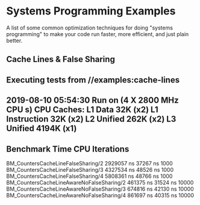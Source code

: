 # Systems Programming Examples

A list of some common optimization techniques for doing "systems programming" to
make your code run faster, more efficient, and just plain better.


## Cache Lines & False Sharing


Executing tests from //examples:cache-lines
-----------------------------------------------------------------------------
2019-08-10 05:54:30
Run on (4 X 2800 MHz CPU s)
CPU Caches:
  L1 Data 32K (x2)
  L1 Instruction 32K (x2)
  L2 Unified 262K (x2)
  L3 Unified 4194K (x1)
---------------------------------------------------------------------------------
Benchmark                                          Time           CPU Iterations
---------------------------------------------------------------------------------
BM_CountersCacheLineFalseSharing/2           2929057 ns      37267 ns       1000
BM_CountersCacheLineFalseSharing/3           4327534 ns      48526 ns       1000
BM_CountersCacheLineFalseSharing/4           5808361 ns      48766 ns       1000
BM_CountersCacheLineAwareNoFalseSharing/2     461375 ns      31524 ns      10000
BM_CountersCacheLineAwareNoFalseSharing/3     674816 ns      42130 ns      10000
BM_CountersCacheLineAwareNoFalseSharing/4     861697 ns      40315 ns      10000

